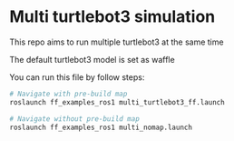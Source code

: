 # Multi turtlebot3 simulation
This repo aims to run multiple turtlebot3 at the same time

The default turtlebot3 model is set as waffle

You can run this file by follow steps:
```bash
# Navigate with pre-build map
roslaunch ff_examples_ros1 multi_turtlebot3_ff.launch

# Navigate without pre-build map
roslaunch ff_examples_ros1 multi_nomap.launch 
```

